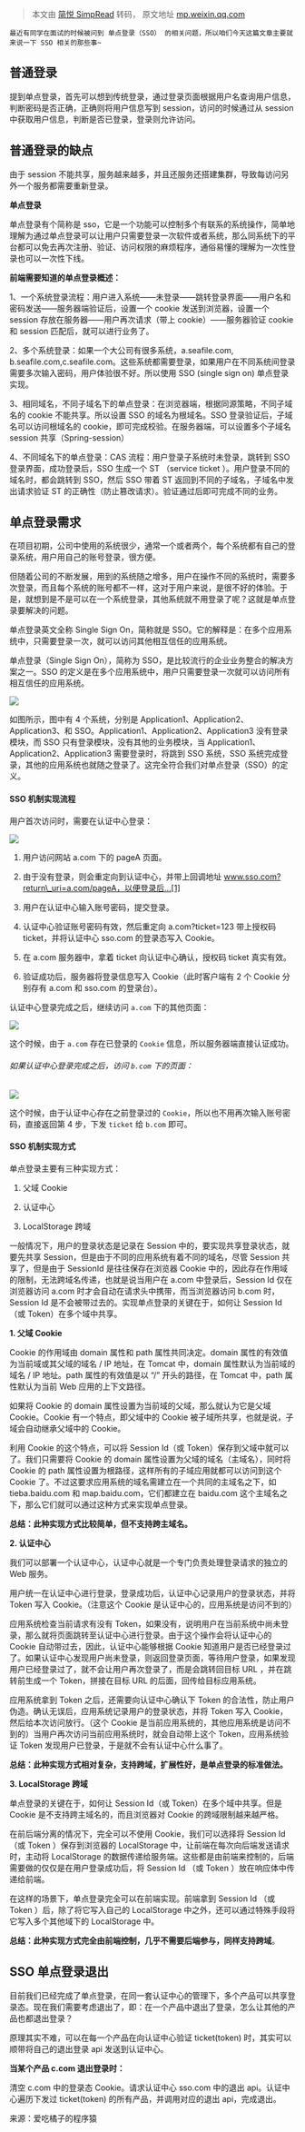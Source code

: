 > 本文由 [简悦 SimpRead](http://ksria.com/simpread/) 转码， 原文地址 [mp.weixin.qq.com](https://mp.weixin.qq.com/s/CFK7i_-TqFbZfwxPeJrdlQ)

```
最近有同学在面试的时候被问到 单点登录（SSO） 的相关问题，所以咱们今天这篇文章主要就来说一下 SSO 相关的那些事~
```

普通登录
----

提到单点登录，首先可以想到传统登录，通过登录页面根据用户名查询用户信息，判断密码是否正确，正确则将用户信息写到 session，访问的时候通过从 session 中获取用户信息，判断是否已登录，登录则允许访问。

普通登录的缺点
-------

由于 session 不能共享，服务越来越多，并且还服务还搭建集群，导致每访问另外一个服务都需要重新登录。

**单点登录**

单点登录有个简称是 sso，它是一个功能可以控制多个有联系的系统操作，简单地理解为通过单点登录可以让用户只需要登录一次软件或者系统，那么同系统下的平台都可以免去再次注册、验证、访问权限的麻烦程序，通俗易懂的理解为一次性登录也可以一次性下线。

**前端需要知道的单点登录概述：**

1、一个系统登录流程：用户进入系统——未登录——跳转登录界面——用户名和密码发送——服务器端验证后，设置一个 cookie 发送到浏览器，设置一个 session 存放在服务器——用户再次请求（带上 cookie）——服务器验证 cookie 和 session 匹配后，就可以进行业务了。

2、多个系统登录：如果一个大公司有很多系统，a.seafile.com, b.seafile.com,c.seafile.com。这些系统都需要登录，如果用户在不同系统间登录需要多次输入密码，用户体验很不好。所以使用 SSO (single sign on) 单点登录实现。

3、相同域名，不同子域名下的单点登录：在浏览器端，根据同源策略，不同子域名的 cookie 不能共享。所以设置 SSO 的域名为根域名。SSO 登录验证后，子域名可以访问根域名的 cookie，即可完成校验。在服务器端，可以设置多个子域名 session 共享（Spring-session）

4、不同域名下的单点登录：CAS 流程：用户登录子系统时未登录，跳转到 SSO 登录界面，成功登录后，SSO 生成一个 ST （service ticket ）。用户登录不同的域名时，都会跳转到 SSO，然后 SSO 带着 ST 返回到不同的子域名，子域名中发出请求验证 ST 的正确性（防止篡改请求）。验证通过后即可完成不同的业务。

单点登录需求
------

在项目初期，公司中使用的系统很少，通常一个或者两个，每个系统都有自己的登录系统，用户用自己的账号登录，很方便。

但随着公司的不断发展，用到的系统随之增多，用户在操作不同的系统时，需要多次登录，而且每个系统的账号都不一样，这对于用户来说，是很不好的体验。于是，就想到是不是可以在一个系统登录，其他系统就不用登录了呢？这就是单点登录要解决的问题。

单点登录英文全称 Single Sign On，简称就是 SSO。它的解释是：在多个应用系统中，只需要登录一次，就可以访问其他相互信任的应用系统。

单点登录（Single Sign On），简称为 SSO，是比较流行的企业业务整合的解决方案之一。SSO 的定义是在多个应用系统中，用户只需要登录一次就可以访问所有相互信任的应用系统。

![](https://mmbiz.qpic.cn/sz_mmbiz_png/Ptef09iaEWxyJ8OOgFdNXVODjxVomudAYFUNtDVvjNAY2Kure0hwwYP2ZngGdtibW79WlXMhfBR4sEU44ZPao96g/640?wx_fmt=png&from=appmsg)

如图所示，图中有 4 个系统，分别是 Application1、Application2、Application3、和 SSO。Application1、Application2、Application3 没有登录模块，而 SSO 只有登录模块，没有其他的业务模块，当 Application1、Application2、Application3 需要登录时，将跳到 SSO 系统，SSO 系统完成登录，其他的应用系统也就随之登录了。这完全符合我们对单点登录（SSO）的定义。

#### SSO 机制实现流程

用户首次访问时，需要在认证中心登录：

![](https://mmbiz.qpic.cn/sz_mmbiz_png/Ptef09iaEWxyJ8OOgFdNXVODjxVomudAYibbCPR7Nn6xql2icGhyK2upmIk5baGlqFkCcY4nSTG3QRjuiaahxjKaug/640?wx_fmt=png&from=appmsg)

1.  用户访问网站 a.com 下的 pageA 页面。
    
2.  由于没有登录，则会重定向到认证中心，并带上回调地址 www.sso.com?return\_uri=a.com/pageA，以便登录后…[1]
    
3.  用户在认证中心输入账号密码，提交登录。
    
4.  认证中心验证账号密码有效，然后重定向 a.com?ticket=123 带上授权码 ticket，并将认证中心 sso.com 的登录态写入 Cookie。
    
5.  在 a.com 服务器中，拿着 ticket 向认证中心确认，授权码 ticket 真实有效。
    
6.  验证成功后，服务器将登录信息写入 Cookie（此时客户端有 2 个 Cookie 分别存有 a.com 和 sso.com 的登录台）。
    

认证中心登录完成之后，继续访问 `a.com` 下的其他页面：

![](https://mmbiz.qpic.cn/sz_mmbiz_png/Ptef09iaEWxyJ8OOgFdNXVODjxVomudAYibpYVKdj37EIzwoM13ujibyov69qfgcgw8GqjDxiaBsrlgDJ7tfzvtXNQ/640?wx_fmt=png&from=appmsg)

这个时候，由于 `a.com` 存在已登录的 `Cookie` 信息，所以服务器端直接认证成功。

###### 如果认证中心登录完成之后，访问 `b.com` 下的页面：

![](https://mmbiz.qpic.cn/sz_mmbiz_png/Ptef09iaEWxyJ8OOgFdNXVODjxVomudAYpH6Pfd7moiaYWL44LxjxDbiaIcIoj7jpp0uumX4YO4icIq8W7vTVlV3gA/640?wx_fmt=png&from=appmsg)

这个时候，由于认证中心存在之前登录过的 `Cookie`，所以也不用再次输入账号密码，直接返回第 4 步，下发 `ticket` 给 `b.com` 即可。

#### SSO 机制实现方式

单点登录主要有三种实现方式：

1.  父域 Cookie
    
2.  认证中心
    
3.  LocalStorage 跨域
    

一般情况下，用户的登录状态是记录在 Session 中的，要实现共享登录状态，就要先共享 Session，但是由于不同的应用系统有着不同的域名，尽管 Session 共享了，但是由于 SessionId 是往往保存在浏览器 Cookie 中的，因此存在作用域的限制，无法跨域名传递，也就是说当用户在 a.com 中登录后，Session Id 仅在浏览器访问 a.com 时才会自动在请求头中携带，而当浏览器访问 b.com 时，Session Id 是不会被带过去的。实现单点登录的关键在于，如何让 Session Id（或 Token）在多个域中共享。

**1. 父域 Cookie**

Cookie 的作用域由 domain 属性和 path 属性共同决定。domain 属性的有效值为当前域或其父域的域名 / IP 地址，在 Tomcat 中，domain 属性默认为当前域的域名 / IP 地址。path 属性的有效值是以 “/” 开头的路径，在 Tomcat 中，path 属性默认为当前 Web 应用的上下文路径。

如果将 Cookie 的 domain 属性设置为当前域的父域，那么就认为它是父域 Cookie。Cookie 有一个特点，即父域中的 Cookie 被子域所共享，也就是说，子域会自动继承父域中的 Cookie。

利用 Cookie 的这个特点，可以将 Session Id（或 Token）保存到父域中就可以了。我们只需要将 Cookie 的 domain 属性设置为父域的域名（主域名），同时将 Cookie 的 path 属性设置为根路径，这样所有的子域应用就都可以访问到这个 Cookie 了。不过这要求应用系统的域名需建立在一个共同的主域名之下，如 tieba.baidu.com 和 map.baidu.com，它们都建立在 baidu.com 这个主域名之下，那么它们就可以通过这种方式来实现单点登录。

**总结：此种实现方式比较简单，但不支持跨主域名。**

**2. 认证中心**

我们可以部署一个认证中心，认证中心就是一个专门负责处理登录请求的独立的 Web 服务。

用户统一在认证中心进行登录，登录成功后，认证中心记录用户的登录状态，并将 Token 写入 Cookie。（注意这个 Cookie 是认证中心的，应用系统是访问不到的）

应用系统检查当前请求有没有 Token，如果没有，说明用户在当前系统中尚未登录，那么就将页面跳转至认证中心进行登录。由于这个操作会将认证中心的 Cookie 自动带过去，因此，认证中心能够根据 Cookie 知道用户是否已经登录过了。如果认证中心发现用户尚未登录，则返回登录页面，等待用户登录，如果发现用户已经登录过了，就不会让用户再次登录了，而是会跳转回目标 URL ，并在跳转前生成一个 Token，拼接在目标 URL 的后面，回传给目标应用系统。

应用系统拿到 Token 之后，还需要向认证中心确认下 Token 的合法性，防止用户伪造。确认无误后，应用系统记录用户的登录状态，并将 Token 写入 Cookie，然后给本次访问放行。（这个 Cookie 是当前应用系统的，其他应用系统是访问不到的）当用户再次访问当前应用系统时，就会自动带上这个 Token，应用系统验证 Token 发现用户已登录，于是就不会有认证中心什么事了。

**总结：此种实现方式相对复杂，支持跨域，扩展性好，是单点登录的标准做法。**

**3. LocalStorage 跨域**

单点登录的关键在于，如何让 Session Id（或 Token）在多个域中共享。但是 Cookie 是不支持跨主域名的，而且浏览器对 Cookie 的跨域限制越来越严格。

在前后端分离的情况下，完全可以不使用 Cookie，我们可以选择将 Session Id （或 Token ）保存到浏览器的 LocalStorage 中，让前端在每次向后端发送请求时，主动将 LocalStorage 的数据传递给服务端。这些都是由前端来控制的，后端需要做的仅仅是在用户登录成功后，将 Session Id （或 Token ）放在响应体中传递给前端。

在这样的场景下，单点登录完全可以在前端实现。前端拿到 Session Id （或 Token ）后，除了将它写入自己的 LocalStorage 中之外，还可以通过特殊手段将它写入多个其他域下的 LocalStorage 中。

**总结：此种实现方式完全由前端控制，几乎不需要后端参与，同样支持跨域**。

SSO 单点登录退出
----------

目前我们已经完成了单点登录，在同一套认证中心的管理下，多个产品可以共享登录态。现在我们需要考虑退出了，即：在一个产品中退出了登录，怎么让其他的产品也都退出登录？

原理其实不难，可以在每一个产品在向认证中心验证 ticket(token) 时，其实可以顺带将自己的退出登录 api 发送到认证中心。

**当某个产品 c.com 退出登录时：**

清空 c.com 中的登录态 Cookie。请求认证中心 sso.com 中的退出 api。认证中心遍历下发过 ticket(token) 的所有产品，并调用对应的退出 api，完成退出。

来源：爱吃橘子的程序猿